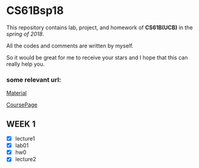 # CS61Bsp18

This repository contains lab, project, and homework of **CS61B(UCB)** in the  *spring of 2018*.

All the codes and comments are written by myself.

So it would be great for me to receive your stars and I hope that this can really help you.

### some relevant url:

[Material](https://joshhug.gitbooks.io/hug61b/content/)

[CoursePage](https://sp18.datastructur.es/)



## WEEK 1

- [x] lecture1
- [x] lab01
- [x] hw0
- [x] lecture2